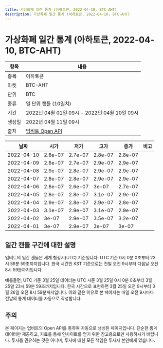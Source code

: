 ```yaml
---
title: 가상화폐 일간 통계 (아하토큰, 2022-04-10, BTC-AHT)
description: 가상화폐 일간 통계 (아하토큰, 2022-04-10, BTC-AHT)
---
```



가상화폐 일간 통계 (아하토큰, 2022-04-10, BTC-AHT)
===

|항목|내용|
|--|--|
|종목|아하토큰|
|마켓|BTC-AHT|
|단위|BTC|
|종류|일 단위 캔들 (10일치)|
|기간|2022년 04월 01일 09시 - 2022년 04월 10일 09시|
|생성일|2022년 04월 11일 09시|
|출처|[업비트 Open API](https://docs.upbit.com)|


|날짜|시가|저가|고가|종가|비고|
|--|--|--|--|--|--|
|2022-04-10|2.8e-07|2.7e-07|2.8e-07|2.8e-07|    |
|2022-04-09|2.8e-07|2.7e-07|2.9e-07|2.9e-07|    |
|2022-04-08|2.9e-07|2.8e-07|2.9e-07|2.9e-07|    |
|2022-04-07|2.8e-07|2.8e-07|2.9e-07|2.9e-07|    |
|2022-04-06|2.8e-07|2.6e-07|3e-07|2.7e-07|    |
|2022-04-05|2.8e-07|2.8e-07|3.1e-07|2.9e-07|    |
|2022-04-04|2.9e-07|2.8e-07|2.9e-07|2.8e-07|    |
|2022-04-03|3.1e-07|2.9e-07|3.1e-07|2.9e-07|    |
|2022-04-02|3e-07|2.9e-07|3.5e-07|3.2e-07|    |
|2022-04-01|3e-07|2.9e-07|3e-07|3e-07|    |


일간 캔들 구간에 대한 설명
---


업비트의 일간 캔들은 세계 협정시(UTC) 기준입니다. 
UTC 기준 0시 0분 0초부터 23시 59분 59초까지입니다. 
한국 시간인 KST 기준으로는 전일 오전 9시부터 다음날 오전 8시 59분까지입니다. 


예를들면, UTC 기준 3월 25일 데이터는 UTC 시준 3월 25일 0시 0분 0초부터 3월 25일 23시 59분 59초까지입니다. 
한국 시간으로 표현하면 3월 25일 오전 9시부터 3월 26일 오전 8시 59분까지입니다. 
이와 같은 이유로 본 페이지는 매일 오전 9시마다 전날의 통계 데이터를 자동으로 작성합니다. 


주의
---


본 페이지는 업비트의 Open API를 통하여 자동으로 생성된 페이지입니다. 
단순한 통계 데이터만 제공하고, 자료를 통해 인사이트를 얻기 위한 참고용으로만 사용하시기 바랍니다. 
투자를 권유하는 것은 아니며, 투자에 대한 모든 책임은 투자자 본인에게 있습니다. 

